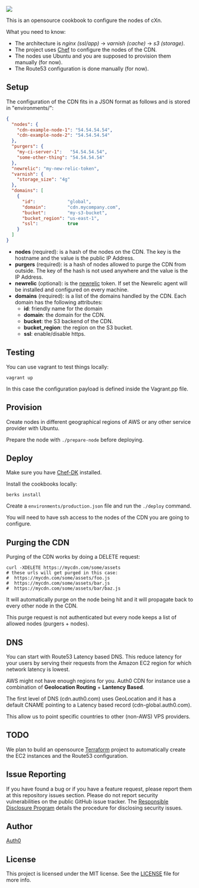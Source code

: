 ![](http://cdn.auth0.com/img/banner-cxn.png)

This is an opensource cookbook to configure the nodes of cXn.

What you need to know:

-  The architecture is *nginx (ssl/app)* -> *varnish (cache)* -> *s3 (storage)*.
-  The project uses [Chef](https://www.chef.io) to configure the nodes of the CDN.
-  The nodes use Ubuntu and you are supposed to provision them manually (for now).
-  The Route53 configuration is done manually (for now).

## Setup

The configuration of the CDN fits in a JSON format as follows and is stored in "environments/":

```json
{
  "nodes": {
    "cdn-example-node-1": "54.54.54.54",
    "cdn-example-node-2": "54.54.54.54"
  },
  "purgers": {
    "my-ci-server-1":   "54.54.54.54",
    "some-other-thing": "54.54.54.54"
  },
  "newrelic": "my-new-relic-token",
  "varnish": {
    "storage_size": "4g"
  },
  "domains": [
    {
      "id":            "global",
      "domain":        "cdn.mycompany.com",
      "bucket":        "my-s3-bucket",
      "bucket_region": "us-east-1",
      "ssl":           true
    }
  ]
}
```

-  **nodes** (required): is a hash of the nodes on the CDN. The key is the hostname and the value is the public IP Address.
-  **purgers** (required): is a hash of nodes allowed to purge the CDN from outside. The key of the hash is not used anywhere and the value is the IP Address.
-  **newrelic** (optional): is the [newrelic](http://newrelic.com) token. If set the Newrelic agent will be installed and configured on every machine.
-  **domains** (required): is a list of the domains handled by the CDN. Each domain has the following attributes:
    -  **id**: friendly name for the domain
    -  **domain**: the domain for the CDN.
    -  **bucket**: the S3 backend of the CDN.
    -  **bucket_region**: the region on the S3 bucket.
    -  **ssl**: enable/disable https.

## Testing

You can use vagrant to test things locally:

```
vagrant up
```

In this case the configuration payload is defined inside the Vagrant.pp file.

## Provision

Create nodes in different geographical regions of AWS or any other service provider with Ubuntu.

Prepare the node with `./prepare-node` before deploying.

## Deploy

Make sure you have [Chef-DK](https://downloads.getchef.com/chef-dk/) installed.

Install the cookbooks locally:

~~~
berks install
~~~

Create a `environments/production.json` file and run the `./deploy` command.

You will need to have ssh access to the nodes of the CDN you are going to configure.

## Purging the CDN

Purging of the CDN works by doing a DELETE request:

```
curl -XDELETE https://mycdn.com/some/assets
# these urls will get purged in this case:
#  https://mycdn.com/some/assets/foo.js
#  https://mycdn.com/some/assets/bar.js
#  https://mycdn.com/some/assets/bar/baz.js
```

It will automatically purge on the node being hit and it will propagate back to every other node in the CDN.

This purge request is not authenticated but every node keeps a list of allowed nodes (purgers + nodes).

## DNS

You can start with Route53 Latency based DNS. This reduce latency for your users by serving their requests from the Amazon EC2 region for which network latency is lowest.

AWS might not have enough regions for you. Auth0 CDN for instance use a combination of **Geolocation Routing** + **Lantency Based**.

The first level of DNS (cdn.auth0.com) uses GeoLocation and it has a default CNAME pointing to a Latency based record (cdn-global.auth0.com).

This allow us to point specific countries to other (non-AWS) VPS providers.

## TODO

We plan to build an opensource [Terraform](https://www.terraform.io/) project to automatically create the EC2 instances and the Route53 configuration.

## Issue Reporting

If you have found a bug or if you have a feature request, please report them at this repository issues section. Please do not report security vulnerabilities on the public GitHub issue tracker. The [Responsible Disclosure Program](https://auth0.com/whitehat) details the procedure for disclosing security issues.

## Author

[Auth0](auth0.com)

## License

This project is licensed under the MIT license. See the [LICENSE](LICENSE) file for more info.
